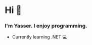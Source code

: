 <h1>Hi 👋</h1>
<h3>I'm Yasser. I enjoy programming.</h3>
<ul>
  <li>Currently learning .NET 💻</li>
</ul>
